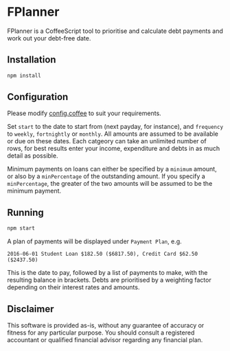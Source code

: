 # FPlanner

FPlanner is a CoffeeScript tool to prioritise and calculate debt payments and work out your debt-free date.

## Installation

```bash
npm install
```

## Configuration

Please modify [config.coffee](config.coffee) to suit your requirements. 

Set `start` to the date to start from (next payday, for instance), and `frequency` to `weekly`, `fortnightly` or `monthly`. All amounts are assumed to be available or due on these dates.
Each catgeory can take an unlimited number of rows, for best results enter your income, expenditure and debts in as much detail as possible.

Minimum payments on loans can either be specified by a `minimum` amount, or also by a `minPercentage` of the outstanding amount. If you specify a `minPercentage`, the greater of the two amounts will be assumed to be the minimum payment.

## Running

```bash
npm start
```

A plan of payments will be displayed under `Payment Plan`, e.g.

```
2016-06-01 Student Loan $182.50 ($6817.50), Credit Card $62.50 ($2437.50)
```

This is the date to pay, followed by a list of payments to make, with the resulting balance in brackets. Debts are prioritised by a weighting factor depending on their interest rates and amounts.

## Disclaimer

This software is provided as-is, without any guarantee of accuracy or fitness for any particular purpose. You should consult a registered accountant or qualified financial advisor regarding any financial plan.